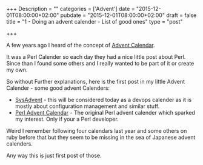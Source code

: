 +++
Description = ""
categories = ['Advent']
date = "2015-12-01T08:00:00+02:00"
pubdate = "2015-12-01T08:00:00+02:00"
draft = false
title = "1 - Doing an advent calender - List of good ones"
type = "post"

+++

A few years ago I heard of the concept of [Advent Calendar](https://en.wikipedia.org/wiki/Advent_calendar). 

It was a Perl Calender so each day they had a nice little post about Perl. Since than I found some others and I really wanted to be part of it or create my own. 

So without Further explanations, here is the first post in my little Advent Calender - some good advent Calenders:

  - [SysAdvent](http://sysadvent.blogspot.com) - this will be considered today as a devops calender as it is mostly about configuration management and similar stuff.
  - [Perl Advent Calendar](http://perladvent.org/2015/) - The original Perl advent calender which sparked my interest. Only if your a Perl developer.

Weird I remember following four calendars last year and some others on ruby before that but they seem to be missing in the sea of Japanese advent calenders.

Any way this is just first post of those.